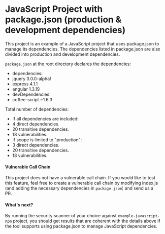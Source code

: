 # JavaScript Project with package.json (production & development dependencies)

This project is an example of a JavaScript project that uses package.json to manage its dependencies. The dependencies listed in package.json are also divided into production and development dependencies.

`package.json` at the root directory declares the dependencies:
- dependencies:
 - jquery 3.0.0-alpha1
 - express 4.1.1
 - angular 1.3.19
- devDependencies:
 - coffee-script ~1.6.3

Total number of dependencies:
- If all dependencies are included:
 - 4 direct dependencies.
 - 20 transitive dependencies.
 - 18 vulnerabilities.
- If scope is limited to "production":
 - 3 direct dependencies.
 - 20 transitive dependencies.
 - 18 vulnerabilities.

#### Vulnerable Call Chain
This project does not have a vulnerable call chain. If you would like to test this feature, feel free to create a vulnerable call chain by modifying index.js (and adding the necessary dependencies in `package.json`) and send us a PR.

#### What's next?
By running the security scanner of your choice against `example-javascript-npm` project, you should get results that are coherent with the details above if the tool supports using package.json to manage JavaScript dependencies.
